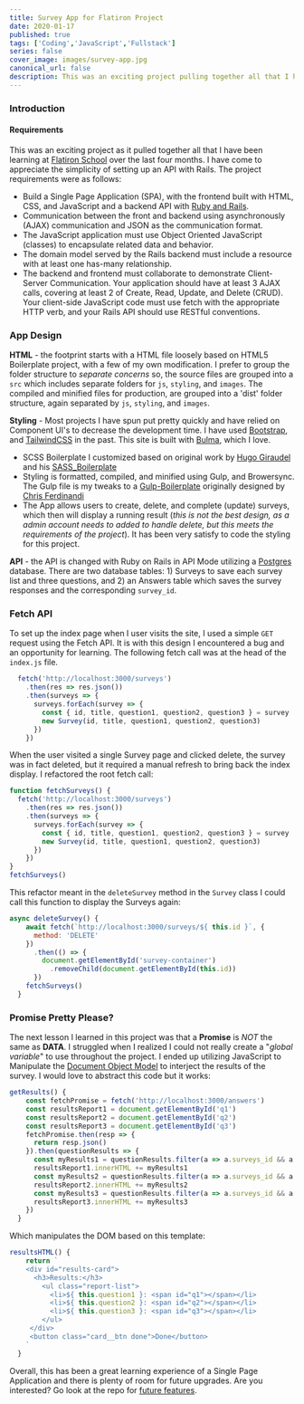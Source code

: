 ```yaml
---
title: Survey App for Flatiron Project
date: 2020-01-17
published: true
tags: ['Coding','JavaScript','Fullstack']
series: false
cover_image: images/survey-app.jpg
canonical_url: false
description: This was an exciting project pulling together all that I have been learning at Flatiron School over the last four months. I have come to appreciate the simplicity of setting up an API with Rails.
---
```

### Introduction

#### Requirements
This was an exciting project as it pulled together all that I have been learning at [Flatiron School](https://flatironschool.com/) over the last four months. I have come to appreciate the simplicity of setting up an API with Rails. The project requirements were as follows:
- Build a Single Page Application (SPA), with the frontend built with HTML, CSS, and JavaScript and a backend API with [Ruby and Rails](https://rubyonrails.org/).
- Communication between the front and backend using asynchronously (AJAX) communication and JSON as the communication format.
- The JavaScript application must use Object Oriented JavaScript (classes) to encapsulate related data and behavior.
- The domain model served by the Rails backend must include a resource with at least one has-many relationship.
- The backend and frontend must collaborate to demonstrate Client-Server Communication. Your application should have at least 3 AJAX calls, covering at least 2 of Create, Read, Update, and Delete (CRUD). Your client-side JavaScript code must use fetch with the appropriate HTTP verb, and your Rails API should use RESTful conventions.

### App Design
**HTML** - the footprint starts with a HTML file loosely based on HTML5 Boilerplate project, with a few of my own modification. I prefer to group the folder structure to *separate concerns* so, the source files are grouped into a `src` which includes separate folders for `js`, `styling`, and `images`. The compiled and minified files for production, are grouped into a 'dist' folder structure, again separated by `js`, `styling`, and `images`.

**Styling** - Most projects I have spun put pretty quickly and have relied on Component UI's to decrease the development time. I have used [Bootstrap](https://getbootstrap.com/), and [TailwindCSS](https://tailwindcss.com/) in the past. This site is built with [Bulma](https://bulma.io/), which I love.
- SCSS Boilerplate I customized based on original work by [Hugo Giraudel](https://hugogiraudel.com/) and his [SASS_Boilerplate](https://github.com/HugoGiraudel/sass-boilerplate)
- Styling is formatted, compiled, and minified using Gulp, and Browersync. The Gulp file is my tweaks to a [Gulp-Boilerplate](https://github.com/cferdinandi/gulp-boilerplate) originally designed by [Chris Ferdinandi](http://gomakethings.com/)
- The App allows users to create, delete, and complete (update) surveys, which then will display a running result (*this is not the best design, as a admin account needs to added to handle delete, but this meets the requirements of the project*). It has been very satisfy to code the styling for this project.

**API** - the API is changed with Ruby on Rails in API Mode utilizing a [Postgres](https://www.postgresql.org/) database. There are two database tables: 1) Surveys to save each survey list and three questions, and 2) an Answers table which saves the survey responses and the corresponding `survey_id`.

### Fetch API
To set up the index page when I user visits the site, I used a simple `GET` request using the Fetch API. It is with this design I encountered a bug and an opportunity for learning. The following fetch call was at the head of the `index.js` file.
```javascript
  fetch('http://localhost:3000/surveys')
    .then(res => res.json())
    .then(surveys => {
      surveys.forEach(survey => {
        const { id, title, question1, question2, question3 } = survey
        new Survey(id, title, question1, question2, question3)
      })
    })
```

When the user visited a single Survey page and clicked delete, the survey was in fact deleted, but it required a manual refresh to bring back the index display. I refactored the root fetch call:
```javascript
function fetchSurveys() {
  fetch('http://localhost:3000/surveys')
    .then(res => res.json())
    .then(surveys => {
      surveys.forEach(survey => {
        const { id, title, question1, question2, question3 } = survey
        new Survey(id, title, question1, question2, question3)
      })
    })
}
fetchSurveys()
```
This refactor meant in the `deleteSurvey` method in the `Survey` class I could call this function to display the Surveys again:
```javascript
async deleteSurvey() {
    await fetch(`http://localhost:3000/surveys/${ this.id }`, {
      method: 'DELETE'
    })
      .then(() => {
        document.getElementById('survey-container')
          .removeChild(document.getElementById(this.id))
      })
    fetchSurveys()
  }
  ```

### Promise Pretty Please?
The next lesson I learned in this project was that a **Promise** is *NOT* the same as **DATA**. I struggled when I realized I could not really create a "*global variable*" to use throughout the project. I ended up utilizing JavaScript to Manipulate the [Document Object Model](https://developer.mozilla.org/en-US/docs/Web/API/Document_Object_Model/Introduction#DOM_and_JavaScript) to interject the results of the survey. I would love to abstract this code but it works:

```javascript
getResults() {
    const fetchPromise = fetch('http://localhost:3000/answers')
    const resultsReport1 = document.getElementById('q1')
    const resultsReport2 = document.getElementById('q2')
    const resultsReport3 = document.getElementById('q3')
    fetchPromise.then(resp => {
      return resp.json()
    }).then(questionResults => {
      const myResults1 = questionResults.filter(a => a.surveys_id && a.responded === 'question1').length
      resultsReport1.innerHTML += myResults1
      const myResults2 = questionResults.filter(a => a.surveys_id && a.responded === 'question2').length
      resultsReport2.innerHTML += myResults2
      const myResults3 = questionResults.filter(a => a.surveys_id && a.responded === 'question3').length
      resultsReport3.innerHTML += myResults3
    })
  }
```
Which manipulates the DOM based on this template:
```javascript
resultsHTML() {
    return `
    <div id="results-card">
      <h3>Results:</h3>
        <ul class="report-list">
          <li>${ this.question1 }: <span id="q1"></span></li>
          <li>${ this.question2 }: <span id="q2"></span></li>
          <li>${ this.question3 }: <span id="q3"></span></li>
        </ul>
     </div>
     <button class="card__btn done">Done</button>
    `
  }
```
Overall, this has been a great learning experience of a Single Page Application and there is plenty of room for future upgrades. Are you interested? Go look at the repo for [future features](https://github.com/eclectic-coding/js-survey-app_frontend/blob/master/Survey-App.md).
